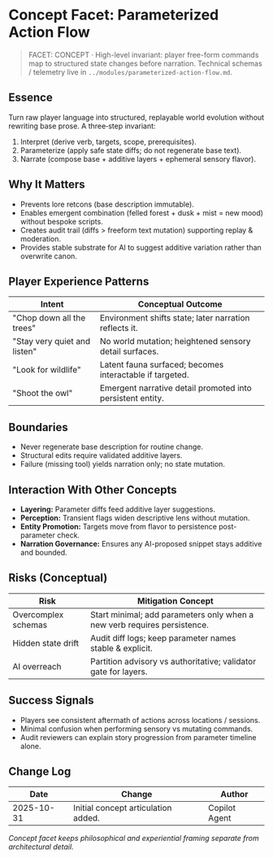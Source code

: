 # Concept Facet: Parameterized Action Flow

> FACET: CONCEPT · High-level invariant: player free-form commands map to structured state changes before narration. Technical schemas / telemetry live in `../modules/parameterized-action-flow.md`.

## Essence

Turn raw player language into structured, replayable world evolution without rewriting base prose. A three‑step invariant:

1. Interpret (derive verb, targets, scope, prerequisites).
2. Parameterize (apply safe state diffs; do not regenerate base text).
3. Narrate (compose base + additive layers + ephemeral sensory flavor).

## Why It Matters

-   Prevents lore retcons (base description immutable).
-   Enables emergent combination (felled forest + dusk + mist = new mood) without bespoke scripts.
-   Creates audit trail (diffs > freeform text mutation) supporting replay & moderation.
-   Provides stable substrate for AI to suggest additive variation rather than overwrite canon.

## Player Experience Patterns

| Intent                       | Conceptual Outcome                                         |
| ---------------------------- | ---------------------------------------------------------- |
| "Chop down all the trees"    | Environment shifts state; later narration reflects it.     |
| "Stay very quiet and listen" | No world mutation; heightened sensory detail surfaces.     |
| "Look for wildlife"          | Latent fauna surfaced; becomes interactable if targeted.   |
| "Shoot the owl"              | Emergent narrative detail promoted into persistent entity. |

## Boundaries

-   Never regenerate base description for routine change.
-   Structural edits require validated additive layers.
-   Failure (missing tool) yields narration only; no state mutation.

## Interaction With Other Concepts

-   **Layering:** Parameter diffs feed additive layer suggestions.
-   **Perception:** Transient flags widen descriptive lens without mutation.
-   **Entity Promotion:** Targets move from flavor to persistence post-parameter check.
-   **Narration Governance:** Ensures any AI-proposed snippet stays additive and bounded.

## Risks (Conceptual)

| Risk                | Mitigation Concept                                                       |
| ------------------- | ------------------------------------------------------------------------ |
| Overcomplex schemas | Start minimal; add parameters only when a new verb requires persistence. |
| Hidden state drift  | Audit diff logs; keep parameter names stable & explicit.                 |
| AI overreach        | Partition advisory vs authoritative; validator gate for layers.          |

## Success Signals

-   Players see consistent aftermath of actions across locations / sessions.
-   Minimal confusion when performing sensory vs mutating commands.
-   Audit reviewers can explain story progression from parameter timeline alone.

## Change Log

| Date       | Change                              | Author        |
| ---------- | ----------------------------------- | ------------- |
| 2025-10-31 | Initial concept articulation added. | Copilot Agent |

_Concept facet keeps philosophical and experiential framing separate from architectural detail._
